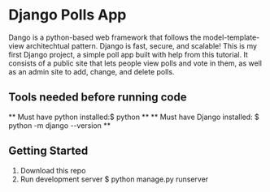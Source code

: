 # Django Polls App

 Dango is a python-based web framework that follows the model-template-view architechtual pattern. Django is fast, secure, and scalable! This is my first Django project, a simple poll app built with help from this tutorial. It consists of a public site that lets people view polls and vote in them, as well as an admin site to add, change, and delete polls.

 ## Tools needed before running code
** Must have python installed:$ python **
** Must have Django installed: $ python -m django --version **

 ## Getting Started
1. Download this repo
2. Run development server $ python manage.py runserver
